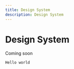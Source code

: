 ```yaml
---
title: Design System
description: Design System
---
```


# Design System

Coming soon

```
Hello world
```


